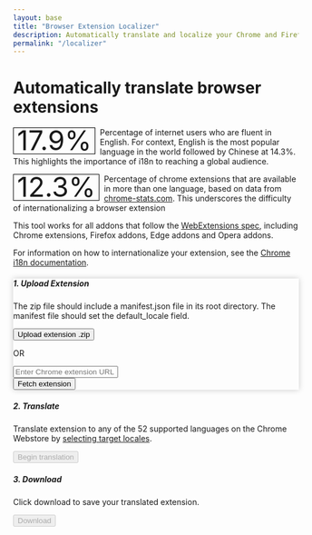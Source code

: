 ```yaml
---
layout: base
title: "Browser Extension Localizer"
description: Automatically translate and localize your Chrome and Firefox extensions to reach a global audience. Increase usage by up to 150% with internationalization (i18n)."
permalink: "/localizer"
---
```

<body>
  
  <div class="container-fluid mt-5">
    <div class="row">
      <div class="col-md-6 pr-md-5">
        <h1>Automatically translate browser extensions</h1>
        <p class="mt-5"><span class="drop-cap bg-warning">17.9%</span> Percentage of internet users who are fluent in English. For context, English is the most popular language in the world followed by Chinese at 14.3%. This highlights the importance of i18n to reaching a global audience.</p>
        <p class="mt-4"><span class="drop-cap bg-danger text-white">12.3%</span> Percentage of chrome extensions that are available in more than one language, based on data from <a href="https://chrome-stats.com/extension-stats">chrome-stats.com</a>. This underscores the difficulty of internationalizing a browser extension</p>
        <p class="mt-4 mb-4">This tool works for all addons that follow the <a href="https://developer.mozilla.org/en-US/docs/Mozilla/Add-ons/WebExtensions">WebExtensions spec</a>, including Chrome extensions, Firefox addons, Edge addons and Opera addons.</p>
        <p class="mt-4 mb-4">For information on how to internationalize your extension, see the <a href="https://developer.chrome.com/docs/extensions/reference/api/i18n">Chrome i18n documentation</a>.</p>
      </div>
      <div class="col-md-6 pl-md-5">
        <div class="card mb-4 active" id="uploadCard">
          <div class="card-body">
            <h5 class="card-title">1. Upload Extension</h5>
            <p class="card-text">The zip file should include a manifest.json file in its root directory. The manifest file should set the default_locale field.</p>
            <div class="text-center">
              <input type="file" id="uploadZip" accept=".zip" style="display: none;">
              <button class="btn btn-primary" id="uploadBtn">Upload extension .zip</button>
            </div>
            <p class="text-center mt-2 d-none">OR</p>
            <div class="input-group mb-3 mt-3 d-none">
              <input type="text" id="extensionUrl" class="form-control" placeholder="Enter Chrome extension URL">
              <div class="input-group-append">
                <button class="btn btn-primary" type="button" id="fetchExtensionBtn">Fetch extension</button>
              </div>
            </div>
            <div id="uploadMessage" class="mt-3"></div>
          </div>
        </div>
        <div class="card mb-4" id="translateCard">
          <div class="card-body">
            <h5 class="card-title">2. Translate</h5>
            <p class="card-text">Translate extension to any of the 52 supported languages on the Chrome Webstore by <a href="#" id="selectLocalesLink">selecting target locales</a>.</p>
            <div id="localesList" class="locale-list bg-light border pl-3 pr-3 ml-n3 mr-n3" style="display: none;">
              <a id="deselectAllBtn" class="mt-2 d-block">Deselect All</a>
              <div class="form-check">
                <input class="form-check-input" type="checkbox" value="ar" id="locale-ar" checked>
                <label class="form-check-label" for="locale-ar">Arabic</label>
              </div>
              <div class="form-check">
                <input class="form-check-input" type="checkbox" value="am" id="locale-am" checked>
                <label class="form-check-label" for="locale-am">Amharic</label>
              </div>
              <div class="form-check">
                <input class="form-check-input" type="checkbox" value="bg" id="locale-bg" checked>
                <label class="form-check-label" for="locale-bg">Bulgarian</label>
              </div>
              <div class="form-check">
                <input class="form-check-input" type="checkbox" value="bn" id="locale-bn" checked>
                <label class="form-check-label" for="locale-bn">Bengali</label>
              </div>
              <div class="form-check">
                <input class="form-check-input" type="checkbox" value="ca" id="locale-ca" checked>
                <label class="form-check-label" for="locale-ca">Catalan</label>
              </div>
              <div class="form-check">
                <input class="form-check-input" type="checkbox" value="cs" id="locale-cs" checked>
                <label class="form-check-label" for="locale-cs">Czech</label>
              </div>
              <div class="form-check">
                <input class="form-check-input" type="checkbox" value="da" id="locale-da" checked>
                <label class="form-check-label" for="locale-da">Danish</label>
              </div>
              <div class="form-check">
                <input class="form-check-input" type="checkbox" value="de" id="locale-de" checked>
                <label class="form-check-label" for="locale-de">German</label>
              </div>
              <div class="form-check">
                <input class="form-check-input" type="checkbox" value="el" id="locale-el" checked>
                <label class="form-check-label" for="locale-el">Greek</label>
              </div>
              <div class="form-check">
                <input class="form-check-input" type="checkbox" value="en" id="locale-en" checked>
                <label class="form-check-label" for="locale-en">English</label>
              </div>
              <div class="form-check">
                <input class="form-check-input" type="checkbox" value="en_AU" id="locale-en_AU" checked>
                <label class="form-check-label" for="locale-en_AU">English (Australia)</label>
              </div>
              <div class="form-check">
                <input class="form-check-input" type="checkbox" value="en_GB" id="locale-en_GB" checked>
                <label class="form-check-label" for="locale-en_GB">English (GB)</label>
              </div>
              <div class="form-check">
                <input class="form-check-input" type="checkbox" value="en_US" id="locale-en_US" checked>
                <label class="form-check-label" for="locale-en_US">English (USA)</label>
              </div>
              <div class="form-check">
                <input class="form-check-input" type="checkbox" value="es" id="locale-es" checked>
                <label class="form-check-label" for="locale-es">Spanish</label>
              </div>
              <div class="form-check">
                <input class="form-check-input" type="checkbox" value="es_419" id="locale-es_419" checked>
                <label class="form-check-label" for="locale-es_419">Spanish (LatAm)</label>
              </div>
              <div class="form-check">
                <input class="form-check-input" type="checkbox" value="et" id="locale-et" checked>
                <label class="form-check-label" for="locale-et">Estonian</label>
              </div>
              <div class="form-check">
                <input class="form-check-input" type="checkbox" value="fa" id="locale-fa" checked>
                <label class="form-check-label" for="locale-fa">Persian</label>
              </div>
              <div class="form-check">
                <input class="form-check-input" type="checkbox" value="fi" id="locale-fi" checked>
                <label class="form-check-label" for="locale-fi">Finnish</label>
              </div>
              <div class="form-check">
                <input class="form-check-input" type="checkbox" value="fil" id="locale-fil" checked>
                <label class="form-check-label" for="locale-fil">Filipino</label>
              </div>
              <div class="form-check">
                <input class="form-check-input" type="checkbox" value="fr" id="locale-fr" checked>
                <label class="form-check-label" for="locale-fr">French</label>
              </div>
              <div class="form-check">
                <input class="form-check-input" type="checkbox" value="gu" id="locale-gu" checked>
                <label class="form-check-label" for="locale-gu">Gujarati</label>
              </div>
              <div class="form-check">
                <input class="form-check-input" type="checkbox" value="he" id="locale-he" checked>
                <label class="form-check-label" for="locale-he">Hebrew</label>
              </div>
              <div class="form-check">
                <input class="form-check-input" type="checkbox" value="hi" id="locale-hi" checked>
                <label class="form-check-label" for="locale-hi">Hindi</label>
              </div>
              <div class="form-check">
                <input class="form-check-input" type="checkbox" value="hr" id="locale-hr" checked>
                <label class="form-check-label" for="locale-hr">Croatian</label>
              </div>
              <div class="form-check">
                <input class="form-check-input" type="checkbox" value="hu" id="locale-hu" checked>
                <label class="form-check-label" for="locale-hu">Hungarian</label>
              </div>
              <div class="form-check">
                <input class="form-check-input" type="checkbox" value="id" id="locale-id" checked>
                <label class="form-check-label" for="locale-id">Indonesian</label>
              </div>
              <div class="form-check">
                <input class="form-check-input" type="checkbox" value="it" id="locale-it" checked>
                <label class="form-check-label" for="locale-it">Italian</label>
              </div>
              <div class="form-check">
                <input class="form-check-input" type="checkbox" value="ja" id="locale-ja" checked>
                <label class="form-check-label" for="locale-ja">Japanese</label>
              </div>
              <div class="form-check">
                <input class="form-check-input" type="checkbox" value="kn" id="locale-kn" checked>
                <label class="form-check-label" for="locale-kn">Kannada</label>
              </div>
              <div class="form-check">
                <input class="form-check-input" type="checkbox" value="ko" id="locale-ko" checked>
                <label class="form-check-label" for="locale-ko">Korean</label>
              </div>
              <div class="form-check">
                <input class="form-check-input" type="checkbox" value="lt" id="locale-lt" checked>
                <label class="form-check-label" for="locale-lt">Lithuanian</label>
              </div>
              <div class="form-check">
                <input class="form-check-input" type="checkbox" value="lv" id="locale-lv" checked>
                <label class="form-check-label" for="locale-lv">Latvian</label>
              </div>
              <div class="form-check">
                <input class="form-check-input" type="checkbox" value="ml" id="locale-ml" checked>
                <label class="form-check-label" for="locale-ml">Malayalam</label>
              </div>
              <div class="form-check">
                <input class="form-check-input" type="checkbox" value="mr" id="locale-mr" checked>
                <label class="form-check-label" for="locale-mr">Marathi</label>
              </div>
              <div class="form-check">
                <input class="form-check-input" type="checkbox" value="ms" id="locale-ms" checked>
                <label class="form-check-label" for="locale-ms">Malay</label>
              </div>
              <div class="form-check">
                <input class="form-check-input" type="checkbox" value="nl" id="locale-nl" checked>
                <label class="form-check-label" for="locale-nl">Dutch</label>
              </div>
              <div class="form-check">
                <input class="form-check-input" type="checkbox" value="no" id="locale-no" checked>
                <label class="form-check-label" for="locale-no">Norwegian</label>
              </div>
              <div class="form-check">
                <input class="form-check-input" type="checkbox" value="pl" id="locale-pl" checked>
                <label class="form-check-label" for="locale-pl">Polish</label>
              </div>
              <div class="form-check">
                <input class="form-check-input" type="checkbox" value="pt_BR" id="locale-pt_BR" checked>
                <label class="form-check-label" for="locale-pt_BR">Portuguese (Brazil)</label>
              </div>
              <div class="form-check">
                <input class="form-check-input" type="checkbox" value="pt_PT" id="locale-pt_PT" checked>
                <label class="form-check-label" for="locale-pt_PT">Portuguese (Portugal)</label>
              </div>
              <div class="form-check">
                <input class="form-check-input" type="checkbox" value="ro" id="locale-ro" checked>
                <label class="form-check-label" for="locale-ro">Romanian</label>
              </div>
              <div class="form-check">
                <input class="form-check-input" type="checkbox" value="ru" id="locale-ru" checked>
                <label class="form-check-label" for="locale-ru">Russian</label>
              </div>
              <div class="form-check">
                <input class="form-check-input" type="checkbox" value="sk" id="locale-sk" checked>
                <label class="form-check-label" for="locale-sk">Slovak</label>
              </div>
              <div class="form-check">
                <input class="form-check-input" type="checkbox" value="sl" id="locale-sl" checked>
                <label class="form-check-label" for="locale-sl">Slovenian</label>
              </div>
              <div class="form-check">
                <input class="form-check-input" type="checkbox" value="sr" id="locale-sr" checked>
                <label class="form-check-label" for="locale-sr">Serbian</label>
              </div>
              <div class="form-check">
                <input class="form-check-input" type="checkbox" value="sv" id="locale-sv" checked>
                <label class="form-check-label" for="locale-sv">Swedish</label>
              </div>
              <div class="form-check">
                <input class="form-check-input" type="checkbox" value="sw" id="locale-sw" checked>
                <label class="form-check-label" for="locale-sw">Swahili</label>
              </div>
              <div class="form-check">
                <input class="form-check-input" type="checkbox" value="ta" id="locale-ta" checked>
                <label class="form-check-label" for="locale-ta">Tamil</label>
              </div>
              <div class="form-check">
                <input class="form-check-input" type="checkbox" value="te" id="locale-te" checked>
                <label class="form-check-label" for="locale-te">Telugu</label>
              </div>
              <div class="form-check">
                <input class="form-check-input" type="checkbox" value="th" id="locale-th" checked>
                <label class="form-check-label" for="locale-th">Thai</label>
              </div>
              <div class="form-check">
                <input class="form-check-input" type="checkbox" value="tr" id="locale-tr" checked>
                <label class="form-check-label" for="locale-tr">Turkish</label>
              </div>
              <div class="form-check">
                <input class="form-check-input" type="checkbox" value="uk" id="locale-uk" checked>
                <label class="form-check-label" for="locale-uk">Ukrainian</label>
              </div>
              <div class="form-check">
                <input class="form-check-input" type="checkbox" value="vi" id="locale-vi" checked>
                <label class="form-check-label" for="locale-vi">Vietnamese</label>
              </div>
              <div class="form-check">
                <input class="form-check-input" type="checkbox" value="zh_CN" id="locale-zh_CN" checked>
                <label class="form-check-label" for="locale-zh_CN">Chinese (China)</label>
              </div>
              <div class="form-check">
                <input class="form-check-input" type="checkbox" value="zh_TW" id="locale-zh_TW" checked>
                <label class="form-check-label" for="locale-zh_TW">Chinese (Taiwan)</label>
              </div>
            </div>
            <p id="defaultLocale" class="mt-2"></p>
            <p id="selectedLocales" class="mt-2"></p>
            <div id="localeNotice" class="alert alert-warning mt-2" style="display: none;"></div>
            <div class="text-center">
              <button id="translateBtn" class="btn btn-primary" disabled>Begin translation</button>
            </div>
            <div class="progress mt-3" style="display: none;">
              <div id="translationProgress" class="progress-bar" role="progressbar" style="width: 0%; height: 100%" aria-valuenow="0" aria-valuemin="0" aria-valuemax="100"></div>
            </div>
            <div id="translateMessage" class="mt-3"></div>
          </div>
        </div>
        <div class="card mb-4" id="downloadCard">
          <div class="card-body">
            <h5 class="card-title">3. Download</h5>
            <p class="card-text">Click download to save your translated extension.</p>
            <div class="text-center">
              <button id="downloadBtn" class="btn btn-primary" disabled>Download</button>
            </div>
            <div id="downloadMessage" class="mt-3"></div>
          </div>
        </div>
      </div>
    </div>
  </div>

  <style>
    .wrapper {
      max-width: 1200px;
    }
    .drop-cap {
      font-size: 3rem;
      float: left;
      margin-right: 0.5rem;
      line-height: 0.8;
      border: 1px solid black;
      padding: 3px 6px;
    }
    .card.active {
      box-shadow: 0 0 10px rgba(0, 0, 0, 0.2);
      border-color: #007bff;
    }
    .locale-list {
      max-height: 200px;
      overflow-y: auto;
    }
    .locale-list .form-check {
      width: 33.33%;
      float: left;
    }
  </style>
  <script src="https://cdnjs.cloudflare.com/ajax/libs/jquery/3.5.1/jquery.min.js"></script>
<script src="https://cdnjs.cloudflare.com/ajax/libs/popper.js/1.16.0/umd/popper.min.js"></script>
<script src="https://stackpath.bootstrapcdn.com/bootstrap/4.5.2/js/bootstrap.min.js"></script>
<script src="https://cdnjs.cloudflare.com/ajax/libs/jszip/3.7.1/jszip.min.js"></script>

  <script defer>
    const targetLocales=["ar","am","bg","bn","ca","cs","da","de","el","en","es","et","fa","fi","fr","gu","he","hi","hr","hu","id","it","ja","kn","ko","lt","lv","ml","mr","ms","ml","no","pl","pt","ro","ru","sk","sl","sr","sv","sw","ta","te","th","tr","uk","vi","zh-CN","zh-TW"],defaultLocales=["en","es","zh_CN","hi","ar"],x1="QUl6YVN5QktjRTNkNjVXVU",x2="Z6VDJFTTlQSnJrZUtINFZDcThzelBn";document.addEventListener("DOMContentLoaded",async function(){var e=null,t="";function n(e){console.log("extracting manifest file"),JSZip.loadAsync(e).then(function(e){e.files["manifest.json"]?e.file("manifest.json").async("string").then(function(n){var l,s=JSON.parse(n);t=s.default_locale||"en",gtag("event","extract",{event_category:"Manifest",event_label:"Success"}),e.files["_locales/"]?(a(t),document.getElementById("translateBtn").disabled=!1,l="Extension uploaded successfully!",document.getElementById("uploadMessage").innerHTML='<div class="alert alert-success">'+l+"</div>",c("translateCard")):(o('Missing "_locales" directory in the zip file.'),gtag("event","error",{event_category:"Manifest",event_label:"Missing Locales Directory"}))}):(o('Missing "manifest.json" file in the zip file.'),gtag("event","error",{event_category:"Manifest",event_label:"Missing Manifest File"}))}).catch(function(e){o("Error extracting manifest file: "+e.message),gtag("event","error",{event_category:"Manifest",event_label:"Extraction Error"})})}function a(e){document.getElementById("defaultLocale").textContent="Detected Default Locale: "+e}function l(){var e=[];return document.querySelectorAll('#localesList input[type="checkbox"]').forEach(function(t){t.checked&&e.push(t.value)}),e}function o(e){document.getElementById("uploadMessage").innerHTML='<div class="alert alert-danger">'+e+"</div>"}function c(e){document.querySelectorAll(".card").forEach(function(e){e.classList.remove("active")}),document.getElementById(e).classList.add("active")}function s(){var e=l();e.length>5?(this.checked=!1,function(e){var t=document.getElementById("localeNotice");t.innerHTML="You can only select up to 5 locales at a time (for now due to resource constraints). Selected: "+e.join(", "),t.style.display="block"}(l())):(document.getElementById("localeNotice").style.display="none",i(e))}function i(e){document.getElementById("selectedLocales").textContent="Target Locales: "+e.join(", ")}document.querySelectorAll('#localesList input[type="checkbox"]').forEach(function(e){e.addEventListener("change",s)}),document.querySelectorAll('#localesList input[type="checkbox"]').forEach(function(e){e.checked=defaultLocales.includes(e.value)}),i(l()),document.getElementById("uploadBtn").addEventListener("click",function(){document.getElementById("uploadZip").click(),gtag("event","click",{event_category:"Upload",event_label:"Upload Button"})}),document.getElementById("uploadZip").addEventListener("change",function(t){var l=t.target.files[0];l&&"application/zip"===l.type?(e=l,n(l),gtag("event","upload",{event_category:"Upload",event_label:"Zip File"})):(e=null,a(""),document.getElementById("translateBtn").disabled=!0,document.getElementById("downloadBtn").disabled=!0,c("uploadCard"),o("Invalid file type. Please upload a valid zip file."),gtag("event","error",{event_category:"Upload",event_label:"Invalid File Type"}))}),document.getElementById("selectLocalesLink").addEventListener("click",function(e){e.preventDefault();var t=document.getElementById("localesList");"none"===t.style.display?t.style.display="block":t.style.display="none"}),document.getElementById("deselectAllBtn").addEventListener("click",function(e){document.querySelectorAll('#localesList input[type="checkbox"]').forEach(function(e){e.checked=!1})}),document.getElementById("translateBtn").addEventListener("click",function(){var n;e&&(document.querySelector(".progress").style.display="none",n=e,JSZip.loadAsync(n).then(function(e){e.file("_locales/"+t+"/messages.json").async("string").then(function(t){var n=JSON.parse(t),a=atob(x1+x2);console.log("api key:",a);var o=l(),s=0,i=o.map(function(t){var l=Object.keys(n).map(function(e){var l=n[e].message,o="https://translation.googleapis.com/language/translate/v2?key="+a;return o+="&q="+encodeURIComponent(l),o+="&target="+t,fetch(o).then(function(e){return e.json()}).then(function(t){return{key:e,message:t.data.translations[0].translatedText}})});return Promise.all(l).then(function(n){var a,l,c,i,r={};n.forEach(function(e){r[e.key]={message:e.message}}),e.file("_locales/"+t+"/messages.json",JSON.stringify(r,null,2)),a=++s,l=o.length,c=document.getElementById("translationProgress"),i=Math.round(a/l*100),c.style.width=i+"%",c.setAttribute("aria-valuenow",i),c.innerHTML=`${i}%`,document.querySelector(".progress").style.display="block"})});Promise.all(i).then(function(){var e;document.getElementById("downloadBtn").disabled=!1,e="Extension translated successfully!",document.getElementById("translateMessage").innerHTML='<div class="alert alert-success">'+e+"</div>",c("downloadCard")}).catch(function(e){var t;t="Error translating extension: "+e.message,document.getElementById("translateMessage").innerHTML='<div class="alert alert-danger">'+t+"</div>"})})}))}),document.getElementById("downloadBtn").addEventListener("click",function(){var t;e&&(t=e,JSZip.loadAsync(t).then(function(e){e.generateAsync({type:"blob"}).then(function(e){var t,n=document.createElement("a");n.href=URL.createObjectURL(e),n.download="translated_extension.zip",n.click(),t="Extension downloaded successfully!",document.getElementById("downloadMessage").innerHTML='<div class="alert alert-success">'+t+"</div>"})}))})});

  </script>
</body>